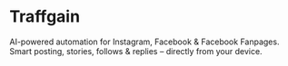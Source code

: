 # Traffgain
AI-powered automation for Instagram, Facebook &amp; Facebook Fanpages. Smart posting, stories, follows &amp; replies – directly from your device.
